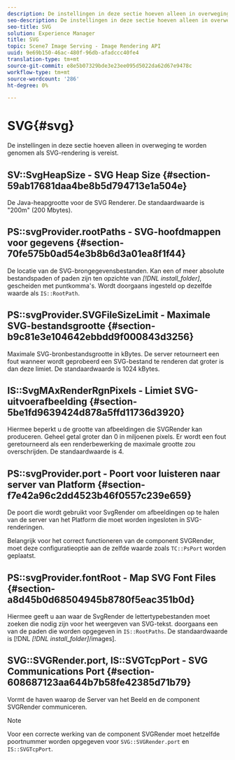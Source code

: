 ```yaml
---
description: De instellingen in deze sectie hoeven alleen in overweging te worden genomen als SVG-rendering is vereist.
seo-description: De instellingen in deze sectie hoeven alleen in overweging te worden genomen als SVG-rendering is vereist.
seo-title: SVG
solution: Experience Manager
title: SVG
topic: Scene7 Image Serving - Image Rendering API
uuid: 9e69b150-46ac-480f-96db-afadccc40fe4
translation-type: tm+mt
source-git-commit: e8e5b07329bde3e23ee095d5022da62d67e9478c
workflow-type: tm+mt
source-wordcount: '286'
ht-degree: 0%

---
```



# SVG{#svg}

De instellingen in deze sectie hoeven alleen in overweging te worden genomen als SVG-rendering is vereist.

## SV::SvgHeapSize - SVG Heap Size {#section-59ab17681daa4be8b5d794713e1a504e}

De Java-heapgrootte voor de SVG Renderer. De standaardwaarde is &quot;200m&quot; (200 Mbytes).

## PS::svgProvider.rootPaths - SVG-hoofdmappen voor gegevens {#section-70fe575b0ad54e3b8b6d3a01ea8f1f44}

De locatie van de SVG-brongegevensbestanden. Kan een of meer absolute bestandspaden of paden zijn ten opzichte van *[!DNL install_folder]*, gescheiden met puntkomma&#39;s. Wordt doorgaans ingesteld op dezelfde waarde als `IS::RootPath`.

## PS::svgProvider.SVGFileSizeLimit - Maximale SVG-bestandsgrootte {#section-b9c81e3e104642ebbdd9f000843d3256}

Maximale SVG-bronbestandsgrootte in kBytes. De server retourneert een fout wanneer wordt geprobeerd een SVG-bestand te renderen dat groter is dan deze limiet. De standaardwaarde is 1024 kBytes.

## IS::SvgMAxRenderRgnPixels - Limiet SVG-uitvoerafbeelding {#section-5be1fd9639424d878a5ffd11736d3920}

Hiermee beperkt u de grootte van afbeeldingen die SVGRender kan produceren. Geheel getal groter dan 0 in miljoenen pixels. Er wordt een fout geretourneerd als een renderbewerking de maximale grootte zou overschrijden. De standaardwaarde is 4.

## PS::svgProvider.port - Poort voor luisteren naar server van Platform {#section-f7e42a96c2dd4523b46f0557c239e659}

De poort die wordt gebruikt voor SvgRender om afbeeldingen op te halen van de server van het Platform die moet worden ingesloten in SVG-renderingen.

Belangrijk voor het correct functioneren van de component SVGRender, moet deze configuratieoptie aan de zelfde waarde zoals `TC::PsPort` worden geplaatst.

## PS::svgProvider.fontRoot - Map SVG Font Files {#section-a8d45b0d68504945b8780f5eac351b0d}

Hiermee geeft u aan waar de SvgRender de lettertypebestanden moet zoeken die nodig zijn voor het weergeven van SVG-tekst. doorgaans een van de paden die worden opgegeven in `IS::RootPaths`. De standaardwaarde is [!DNL *[!DNL install_folder]*/images].

## SVG::SVGRender.port, IS::SVGTcpPort - SVG Communications Port {#section-608687123aa644b7b58fe42385d71b79}

Vormt de haven waarop de Server van het Beeld en de component SVGRender communiceren.

>[!NOTE]
>
>Voor een correcte werking van de component SVGRender moet hetzelfde poortnummer worden opgegeven voor `SVG::SVGRender.port` en `IS::SVGTcpPort`.

